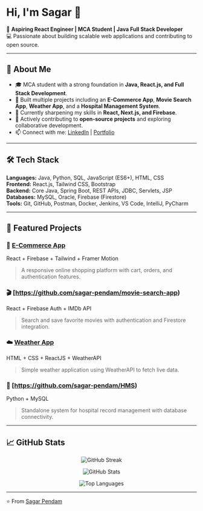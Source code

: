 # Hi, I'm Sagar 👋

🎯 **Aspiring React Engineer | MCA Student | Java Full Stack Developer**  
💻 Passionate about building scalable web applications and contributing to open source.  

---

## 🚀 About Me
- 🎓 MCA student with a strong foundation in **Java, React.js, and Full Stack Development**.  
- 🔨 Built multiple projects including an **E-Commerce App**, **Movie Search App**, **Weather App**, and a **Hospital Management System**.  
- 🌱 Currently sharpening my skills in **React, Next.js, and Firebase**.  
- 🤝 Actively contributing to **open-source projects** and exploring collaborative development.  
- 📫 Connect with me: [LinkedIn](https://www.linkedin.com/in/sagar-pendam-630384269/) | [Portfolio](https://my-portfolio-iota-five-71.vercel.app/)

---

## 🛠️ Tech Stack
**Languages:** Java, Python, SQL, JavaScript (ES6+), HTML, CSS  
**Frontend:** React.js, Tailwind CSS, Bootstrap  
**Backend:** Core Java, Spring Boot, REST APIs, JDBC, Servlets, JSP  
**Databases:** MySQL, Oracle, Firebase (Firestore)  
**Tools:** Git, GitHub, Postman, Docker, Jenkins, VS Code, IntelliJ, PyCharm  

---

## 📌 Featured Projects
### 🛒 [E-Commerce App](https://github.com/sagar-pendam/e-commerce-web-site)
React + Firebase + Tailwind + Framer Motion  
> A responsive online shopping platform with cart, orders, and authentication features.  

### 🎬 [https://github.com/sagar-pendam/movie-search-app)
React + Firebase Auth + IMDb API  
> Search and save favorite movies with authentication and Firestore integration.  

### ☁️ [Weather App](https://github.com/sagar-pendam/weather-App-Using-React)
HTML + CSS + ReactJS + WeatherAPI  
> Simple weather application using WeatherAPI to fetch live data.  

### 🏥 [https://github.com/sagar-pendam/HMS)
Python + MySQL  
> Standalone system for hospital record management with database connectivity.  

---

## 📈 GitHub Stats  

<p align="center">
  <img src="https://github-readme-streak-stats.herokuapp.com/?user=sagar-pendam&theme=radical&hide_border=true" alt="GitHub Streak" />
</p>

<p align="center">
  <img src="https://github-readme-stats.vercel.app/api?username=sagar-pendam&show_icons=true&theme=radical&hide_border=true" alt="GitHub Stats" />
</p>

<p align="center">
  <img src="https://github-readme-stats.vercel.app/api/top-langs/?username=sagar-pendam&layout=compact&theme=radical&hide_border=true" alt="Top Languages" />
</p>



---

⭐️ From [Sagar Pendam](https://github.com/sagar-pendam)
